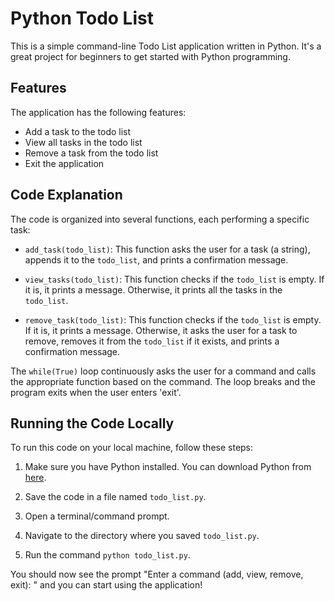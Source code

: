# Python Todo List

This is a simple command-line Todo List application written in Python. It's a great project for beginners to get started with Python programming.

## Features

The application has the following features:

- Add a task to the todo list
- View all tasks in the todo list
- Remove a task from the todo list
- Exit the application

## Code Explanation

The code is organized into several functions, each performing a specific task:

- `add_task(todo_list)`: This function asks the user for a task (a string), appends it to the `todo_list`, and prints a confirmation message.

- `view_tasks(todo_list)`: This function checks if the `todo_list` is empty. If it is, it prints a message. Otherwise, it prints all the tasks in the `todo_list`.

- `remove_task(todo_list)`: This function checks if the `todo_list` is empty. If it is, it prints a message. Otherwise, it asks the user for a task to remove, removes it from the `todo_list` if it exists, and prints a confirmation message.

The `while(True)` loop continuously asks the user for a command and calls the appropriate function based on the command. The loop breaks and the program exits when the user enters 'exit'.

## Running the Code Locally

To run this code on your local machine, follow these steps:

1. Make sure you have Python installed. You can download Python from [here](https://www.python.org/downloads/).

2. Save the code in a file named `todo_list.py`.

3. Open a terminal/command prompt.

4. Navigate to the directory where you saved `todo_list.py`.

5. Run the command `python todo_list.py`.

You should now see the prompt "Enter a command (add, view, remove, exit): " and you can start using the application!
